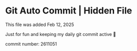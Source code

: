 # Git Auto Commit | Hidden File

This file was added Feb 12, 2025

Just for fun and keeping my daily git commit active 🤪

commit number: 2611051
